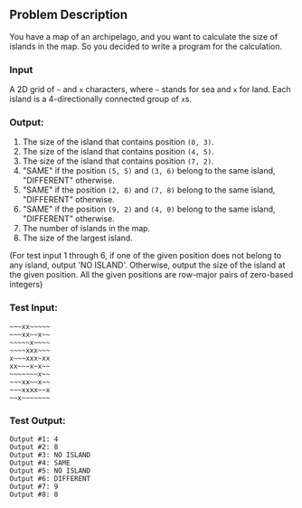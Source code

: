 ## Problem Description

You have a map of an archipelago, and you want to calculate the size of islands in the map. So you decided to write a program for the calculation.

### Input
A 2D grid of `~` and `x` characters, where `~` stands for sea and `x` for land. Each island is a 4-directionally connected group of `x`s.

### Output: 

1. The size of the island that contains position `(0, 3)`.
2. The size of the island that contains position `(4, 5)`.
3. The size of the island that contains position `(7, 2)`.
4. "SAME" if the position `(5, 5)` and `(3, 6)` belong to the same island, "DIFFERENT" otherwise.
4. "SAME" if the position `(2, 8)` and `(7, 8)` belong to the same island, "DIFFERENT" otherwise.
4. "SAME" if the position `(9, 2)` and `(4, 0)` belong to the same island, "DIFFERENT" otherwise.
7. The number of islands in the map.
8. The size of the largest island.

(For test input 1 through 6, if one of the given position does not belong to any island, output 'NO ISLAND'. Otherwise, output the size of the island at the given position. All the given positions are row-major pairs of zero-based integers)

### Test Input:
```
~~~xx~~~~~
~~~xx~~x~~
~~~~~x~~~~
~~~~xxx~~~
x~~~xxx~xx
xx~~~x~x~~
~~~~~~~x~~
~~~xx~~x~~
~~~xxxx~~x
~~x~~~~~~~
```

### Test Output:

```
Output #1: 4
Output #2: 8
Output #3: NO ISLAND
Output #4: SAME
Output #5: NO ISLAND
Output #6: DIFFERENT
Output #7: 9
Output #8: 8
```
